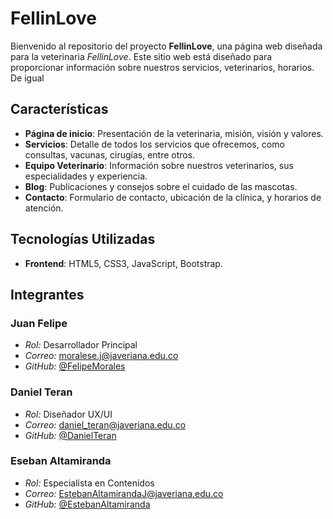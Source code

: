 # FellinLove

Bienvenido al repositorio del proyecto **FellinLove**, una página web diseñada para la veterinaria *FellinLove*. Este sitio web está diseñado para proporcionar información sobre nuestros servicios, veterinarios, horarios. De igual

## Características

- **Página de inicio**: Presentación de la veterinaria, misión, visión y valores.
- **Servicios**: Detalle de todos los servicios que ofrecemos, como consultas, vacunas, cirugías, entre otros.
- **Equipo Veterinario**: Información sobre nuestros veterinarios, sus especialidades y experiencia.
- **Blog**: Publicaciones y consejos sobre el cuidado de las mascotas.
- **Contacto**: Formulario de contacto, ubicación de la clínica, y horarios de atención.

## Tecnologías Utilizadas

- **Frontend**: HTML5, CSS3, JavaScript, Bootstrap.


## Integrantes

### Juan Felipe

- *Rol:* Desarrollador Principal
- *Correo:* moralese.j@javeriana.edu.co
- *GitHub:* [@FelipeMorales](https://github.com/FelipeMoralesE)

### Daniel Teran

- *Rol:* Diseñador UX/UI
- *Correo:* daniel_teran@javeriana.edu.co
- *GitHub:* [@DanielTeran](https://github.com/alejoteran)

### Eseban Altamiranda

- *Rol:* Especialista en Contenidos
- *Correo:* EstebanAltamirandaJ@javeriana.edu.co
- *GitHub:* [@EstebanAltamiranda](https://github.com/Estebanaj)